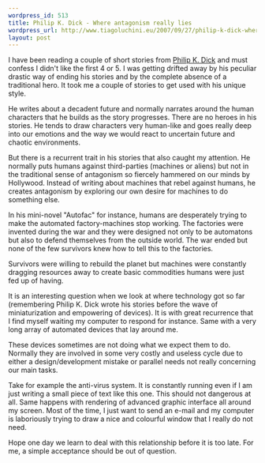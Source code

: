 ```yaml
--- 
wordpress_id: 513
title: Philip K. Dick - Where antagonism really lies
wordpress_url: http://www.tiagoluchini.eu/2007/09/27/philip-k-dick-where-antagonism-really-lies/
layout: post
---
```

I have been reading a couple of short stories from [Philip K. Dick](http://www.amazon.com/exec/obidos/search-handle-url/103-3818994-3771003?%5Fencoding=UTF8&amp;search-type=ss&amp;index=books&amp;field-author=Philip%20K.%20Dick) and must confess I didn't like the first 4 or 5. I was getting drifted away by his peculiar drastic way of ending his stories and by the complete absence of a traditional hero. It took me a couple of stories to get used with his unique style.

He writes about a decadent future and normally narrates around the human characters that he builds as the story progresses. There are no heroes in his stories. He tends to draw characters very human-like and goes really deep into our emotions and the way we would react to uncertain future and chaotic environments.

But there is a recurrent trait in his stories that also caught my attention. He normally puts humans against third-parties (machines or aliens) but not in the traditional sense of antagonism so fiercely hammered on our minds by Hollywood. Instead of writing about machines that rebel against humans, he creates antagonism by exploring our own desire for  machines to do something else.

In his mini-novel "Autofac" for instance, humans are desperately trying to make the automated factory-machines stop working. The factories were invented during the war and they were designed not only to be automatons but also to defend themselves from the outside world. The war ended but none of the few survivors knew how to tell this to the factories.

Survivors were willing to rebuild the planet but machines were constantly dragging resources away to create basic commodities humans were just fed up of having.

It is an interesting question when we look at where technology got so far (remembering Philip K. Dick wrote his stories before the wave of miniaturization and empowering of devices). It is with great recurrence that I find myself waiting my computer to respond for instance. Same with a very long array of automated devices that lay around me.

These devices sometimes are not doing what we expect them to do. Normally they are involved in some very costly and useless cycle due to either a design/development mistake or parallel needs not really concerning our main tasks.

Take for example the anti-virus system. It is constantly running even if I am just writing a small piece of text like this one. This should not dangerous at all. Same happens with rendering of advanced graphic interface all around my screen. Most of the time, I just want to send an e-mail and my computer is laboriously trying to draw a nice and colourful window that I really do not need.

Hope one day we learn to deal with this relationship before it is too late. For me, a simple acceptance should be out of question.
